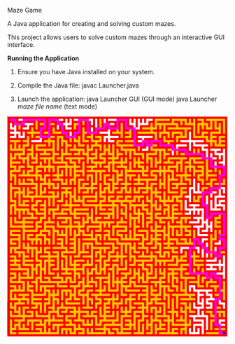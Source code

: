 Maze Game

A Java application for creating and solving custom mazes.

This project allows users to solve custom mazes through an interactive GUI interface.

**Running the Application**
1. Ensure you have Java installed on your system.

2. Compile the Java file:
javac Launcher.java

3. Launch the application:
java Launcher GUI (GUI mode)
java Launcher *maze file name* (text mode)

![Maze Game Screenshot](maze.png)
